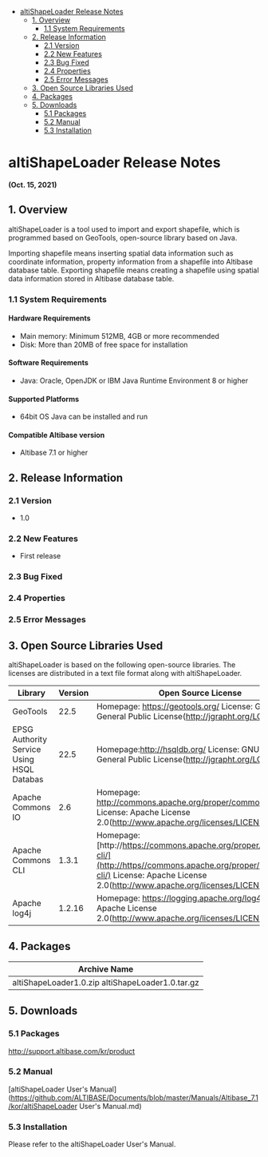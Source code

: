 

- [altiShapeLoader Release Notes](#altishapeloader-release-notes)
  - [1. Overview](#1-overview)
    - [1.1 System Requirements](#11-system-requirements)
  - [2. Release Information](#2-release-information)
    - [2.1 Version](#21-version)
    - [2.2 New Features](#22-new-features)
    - [2.3 Bug Fixed](#23-bug-fixed)
    - [2.4 Properties](#24-properties)
    - [2.5 Error Messages](#25-error-messages)
  - [3. Open Source Libraries Used](#3-open-source-libraries-used)
  - [4. Packages](#4-packages)
  - [5. Downloads](#5-downloads)
    - [5.1 Packages](#51-packages)
    - [5.2 Manual](#52-manual)
    - [5.3 Installation](#53-installation)



# altiShapeLoader Release Notes

**(Oct. 15, 2021)**

## 1. Overview

altiShapeLoader is a tool used to import and export shapefile, which is programmed based on GeoTools, open-source library based on Java.

Importing shapefile means inserting spatial data information such as coordinate information, property information from a shapefile into Altibase database table. Exporting shapefile means creating a shapefile using spatial data information stored in Altibase database table. 

### 1.1 System Requirements

#### Hardware Requirements

- Main memory: Minimum 512MB, 4GB or more recommended
- Disk: More than 20MB of free space for installation

#### Software Requirements

- Java: Oracle, OpenJDK or IBM Java Runtime Environment 8 or higher

#### Supported Platforms

- 64bit OS Java can be installed and run

#### Compatible Altibase version

- Altibase 7.1 or higher



## 2. Release Information

### 2.1 Version

- 1.0

### 2.2 New Features

- First release

### 2.3 Bug Fixed

### 2.4 Properties

### 2.5 Error Messages



## 3. Open Source Libraries Used

altiShapeLoader is based on the following open-source libraries. The licenses are distributed in a text file format along with altiShapeLoader.

| Library                                   | Version | Open Source License                                          |
| ----------------------------------------- | ------- | ------------------------------------------------------------ |
| GeoTools                                  | 22.5    | Homepage: https://geotools.org/ License: GNU Lesser General Public License(http://jgrapht.org/LGPL.html) |
| EPSG Authority Service Using HSQL Databas | 22.5    | Homepage:http://hsqldb.org/ License: GNU Lesser General Public License(http://jgrapht.org/LGPL.html) |
| Apache Commons IO                         | 2.6     | Homepage: http://commons.apache.org/proper/commons-io/ License: Apache License 2.0(http://www.apache.org/licenses/LICENSE-2.0.txt) |
| Apache Commons CLI                        | 1.3.1   | Homepage: [http://https://commons.apache.org/proper/commons-cli/](http://https//commons.apache.org/proper/commons-cli/) License: Apache License 2.0(http://www.apache.org/licenses/LICENSE-2.0.txt) |
| Apache log4j                              | 1.2.16  | Homepage: https://logging.apache.org/log4j/ License: Apache License 2.0(http://www.apache.org/licenses/LICENSE-2.0.txt) |



## 4. Packages

| Archive Name                                     |
| ------------------------------------------------ |
| altiShapeLoader1.0.zip altiShapeLoader1.0.tar.gz |



## 5. Downloads

### 5.1 Packages

http://support.altibase.com/kr/product

### 5.2 Manual

[altiShapeLoader User's Manual](https://github.com/ALTIBASE/Documents/blob/master/Manuals/Altibase_7.1/kor/altiShapeLoader User's Manual.md)

### 5.3 Installation

Please refer to the altiShapeLoader User's Manual.